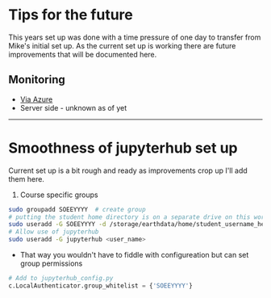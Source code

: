 # Tips for the future #

This years set up was done with a time pressure of one day to transfer from Mike's initial set up. As the current set up is working there are future improvements that will be documented here.


## Monitoring

* [Via Azure](https://docs.microsoft.com/en-us/azure/azure-monitor/platform/data-collection)
* Server side - unknown as of yet

<hr>

# Smoothness of jupyterhub set up

Current set up is a bit rough and ready as improvements crop up I'll add them here.

1. Course specific groups
  ```bash
  sudo groupadd SOEEYYYY  # create group
  # putting the student home directory is on a separate drive on this workstation
  sudo useradd -G SOEEYYYY -d /storage/earthdata/home/student_username_here student_username_here
  # Allow use of jupyterhub
  sudo useradd -G jupyterhub <user_name>
  ```
  * That way you wouldn't have to fiddle with configureation but can set group permissions
  ```python
  # Add to jupyterhub_config.py
  c.LocalAuthenticator.group_whitelist = {'SOEEYYYY'}
  ```
